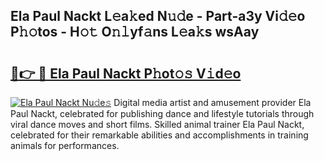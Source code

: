 ## Ela Paul Nackt L𝚎a𝚔ed N𝚞𝚍e - Part-a3y Vi𝚍𝚎o P𝚑𝚘tos - H𝚘𝚝 O𝚗𝚕yf𝚊ns L𝚎a𝚔s wsAay

# <h2><a href="http://kf40223.oniu.top/?m=Ela+Paul+Nackt">🔗👉 🔴 Ela Paul Nackt P𝚑ot𝚘𝚜 V𝚒d𝚎o</a></h2>

[![Ela Paul Nackt Nu𝚍e𝚜](https://i.imgur.com/0qMVB7G.gif)](http://kf40223.oniu.top/?m=Ela+Paul+Nackt)
Digital media artist and amusement provider Ela Paul Nackt, celebrated for publishing dance and lifestyle tutorials through viral dance moves and short films. Skilled animal trainer Ela Paul Nackt, celebrated for their remarkable abilities and accomplishments in training animals for performances.  
